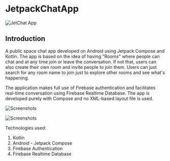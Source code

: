 # JetpackChatApp

![JetChat App](https://drive.google.com/uc?export=view&id=10juGQimP4jgveghJVECZGRT_2hp9yaTZ)

## Introduction

A public space chat app developed on Android using Jetpack Compose and Kotlin. The app is based on the idea of having "Rooms" where people can chat and at any time join or leave the conversation. If not that, users can also create their own room and invite people to join them. Users can just search for any room name to join just to explore other rooms and see what's happening.

The application makes full use of Firebase authentication and facilitates real-time conversation using Firebase Realtime Database. The app is developed purely with Compose and no XML-based layout file is used.

![Screenshots](https://drive.google.com/uc?export=view&id=1HzEj1QImYD6MEWKYMPMRzQXH5KTcY5L_)

![Screenshots](https://drive.google.com/uc?export=view&id=1H4xh9OOwy6EVa3cnlPP32-RtkIwJVHsg)

Technologies used:
1. Kotlin
2. Android - Jetpack Compose
3. Firebase Authentication
4. Firebase Realtime Database
